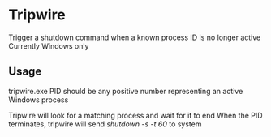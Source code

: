 # Tripwire
Trigger a shutdown command when a known process ID is no longer active
Currently Windows only

## Usage
tripwire.exe <PID>
	PID should be any positive number representing an active Windows process

Tripwire will look for a matching process and wait for it to end
When the PID terminates, tripwire will send *shutdown -s -t 60* to system

